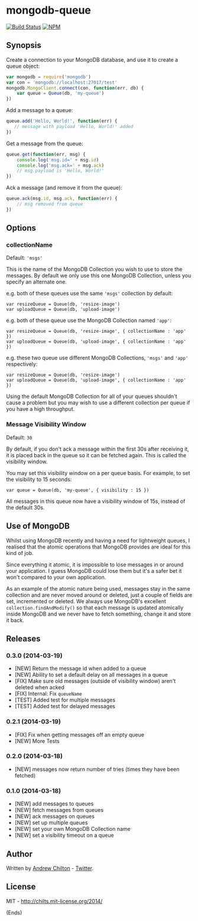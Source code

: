 # mongodb-queue #

[![Build Status](https://travis-ci.org/chilts/mongodb-queue.png)](https://travis-ci.org/chilts/mongodb-queue) [![NPM](https://nodei.co/npm/mongodb-queue.png?mini=true)](https://nodei.co/npm/mongodb-queue/)

## Synopsis ##

Create a connection to your MongoDB database, and use it to create a queue object:

```js
var mongodb = require('mongodb')
var con = 'mongodb://localhost:27017/test'
mongodb.MongoClient.connect(con, function(err, db) {
    var queue = Queue(db, 'my-queue')
})
```

Add a message to a queue:

```js
queue.add('Hello, World!', function(err) {
   // message with payload 'Hello, World!' added
})
```

Get a message from the queue:

```js
queue.get(function(err, msg) {
    console.log('msg.id=' + msg.id)
    console.log('msg.ack=' + msg.ack)
    // msg.payload is 'Hello, World!'
})
```

Ack a message (and remove it from the queue):

```js
queue.ack(msg.id, msg.ack, function(err) {
    // msg removed from queue
})
```

## Options ##

### collectionName ###

Default: `'msgs'`

This is the name of the MongoDB Collection you wish to use to store the messages.
By default we only use this one MongoDB Collection, unless you specify an
alternate one.

e.g. both of these queues use the same `'msgs'` collection by default:

```
var resizeQueue = Queue(db, 'resize-image')
var uploadQueue = Queue(db, 'upload-image')
```

e.g. both of these queue use the MongoDB Collection named `'app'`:

```
var resizeQueue = Queue(db, 'resize-image', { collectionName : 'app' })
var uploadQueue = Queue(db, 'upload-image', { collectionName : 'app' })
```

e.g. these two queue use different MongoDB Collections, `'msgs'` and `'app'` respectively:

```
var resizeQueue = Queue(db, 'resize-image')
var uploadQueue = Queue(db, 'upload-image', { collectionName : 'app' })
```

Using the default MongoDB Collection for all of your queues shouldn't cause a problem
but you may wish to use a different collection per queue if you have a high throughput.

### Message Visibility Window ###

Default: `30`

By default, if you don't ack a message within the first 30s after receiving it,
it is placed back in the queue so it can be fetched again. This is called the
visibility window.

You may set this visibility window on a per queue basis. For example, to set the
visibility to 15 seconds:

```
var queue = Queue(db, 'my-queue', { visibility : 15 })
```

All messages in this queue now have a visibility window of 15s, instead of the
default 30s.

## Use of MongoDB ##

Whilst using MongoDB recently and having a need for lightweight queues, I realised
that the atomic operations that MongoDB provides are ideal for this kind of job.

Since everything it atomic, it is impossible to lose messages in or around your
application. I guess MongoDB could lose them but it's a safer bet it won't compared
to your own application.

As an example of the atomic nature being used, messages stay in the same collection
and are never moved around or deleted, just a couple of fields are set, incremented
or deleted. We always use MongoDB's excellent `collection.findAndModify()` so that
each message is updated atomically inside MongoDB and we never have to fetch something,
change it and store it back.

## Releases ##

### 0.3.0 (2014-03-19) ###

* [NEW] Return the message id when added to a queue
* [NEW] Ability to set a default delay on all messages in a queue
* [FIX] Make sure old messages (outside of visibility window) aren't deleted when acked
* [FIX] Internal: Fix `queueName`
* [TEST] Added test for multiple messages
* [TEST] Added test for delayed messages

### 0.2.1 (2014-03-19) ###

* [FIX] Fix when getting messages off an empty queue
* [NEW] More Tests

### 0.2.0 (2014-03-18) ###

* [NEW] messages now return number of tries (times they have been fetched)

### 0.1.0 (2014-03-18) ###

* [NEW] add messages to queues
* [NEW] fetch messages from queues
* [NEW] ack messages on queues
* [NEW] set up multiple queues
* [NEW] set your own MongoDB Collection name
* [NEW] set a visibility timeout on a queue

## Author ##

Written by [Andrew Chilton](http://chilts.org/) -
[Twitter](https://twitter.com/andychilton).

## License ##

MIT - http://chilts.mit-license.org/2014/

(Ends)
